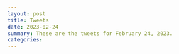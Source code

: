 ```yaml
---
layout: post
title: Tweets
date: 2023-02-24
summary: These are the tweets for February 24, 2023.
categories:
---
```


